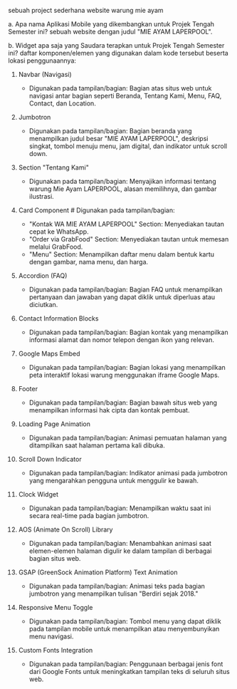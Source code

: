 sebuah project sederhana website warung mie ayam  

a. Apa nama Aplikasi Mobile yang dikembangkan untuk Projek Tengah Semester ini?
sebuah website dengan judul "MIE AYAM LAPERPOOL".

b. Widget apa saja yang Saudara terapkan untuk Projek Tengah Semester ini?
daftar komponen/elemen yang digunakan dalam kode tersebut beserta lokasi penggunaannya:

1. Navbar (Navigasi)
   - Digunakan pada tampilan/bagian: Bagian atas situs web untuk navigasi antar bagian seperti Beranda, Tentang Kami, Menu, FAQ, Contact, dan Location.

2. Jumbotron
   - Digunakan pada tampilan/bagian: Bagian beranda yang menampilkan judul besar "MIE AYAM LAPERPOOL", deskripsi singkat, tombol menuju   menu, jam digital, dan indikator untuk scroll down.

3. Section "Tentang Kami"
   - Digunakan pada tampilan/bagian: Menyajikan informasi tentang warung Mie Ayam LAPERPOOL, alasan memilihnya, dan gambar ilustrasi.

4. Card Component
   		# Digunakan pada tampilan/bagian:
     - "Kontak WA MIE AYAM LAPERPOOL" Section: Menyediakan tautan cepat ke WhatsApp.
     - "Order via GrabFood" Section: Menyediakan tautan untuk memesan melalui GrabFood.
     - "Menu" Section: Menampilkan daftar menu dalam bentuk kartu dengan gambar, nama menu, dan harga.

5. Accordion (FAQ)
   - Digunakan pada tampilan/bagian: Bagian FAQ untuk menampilkan pertanyaan dan jawaban yang dapat diklik untuk diperluas atau diciutkan.

6. Contact Information Blocks
   - Digunakan pada tampilan/bagian: Bagian kontak yang menampilkan informasi alamat dan nomor telepon dengan ikon yang relevan.

7. Google Maps Embed
   - Digunakan pada tampilan/bagian: Bagian lokasi yang menampilkan peta interaktif lokasi warung menggunakan iframe Google Maps.

8. Footer
   - Digunakan pada tampilan/bagian: Bagian bawah situs web yang menampilkan informasi hak cipta dan kontak pembuat.

9. Loading Page Animation
   - Digunakan pada tampilan/bagian: Animasi pemuatan halaman yang ditampilkan saat halaman pertama kali dibuka.

10. Scroll Down Indicator
    - Digunakan pada tampilan/bagian: Indikator animasi pada jumbotron yang mengarahkan pengguna untuk menggulir ke bawah.

11. Clock Widget
    - Digunakan pada tampilan/bagian: Menampilkan waktu saat ini secara real-time pada bagian jumbotron.

12. AOS (Animate On Scroll) Library
    - Digunakan pada tampilan/bagian: Menambahkan animasi saat elemen-elemen halaman digulir ke dalam tampilan di berbagai bagian situs web.

13. GSAP (GreenSock Animation Platform) Text Animation
    - Digunakan pada tampilan/bagian: Animasi teks pada bagian jumbotron yang menampilkan tulisan "Berdiri sejak 2018."

14. Responsive Menu Toggle
    - Digunakan pada tampilan/bagian: Tombol menu yang dapat diklik pada tampilan mobile untuk menampilkan atau menyembunyikan menu navigasi.

15. Custom Fonts Integration
    - Digunakan pada tampilan/bagian: Penggunaan berbagai jenis font dari Google Fonts untuk meningkatkan tampilan teks di seluruh situs web.

